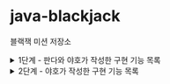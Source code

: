 # java-blackjack

블랙잭 미션 저장소

<details>
<summary>1단계 - 판다와 야호가 작성한 구현 기능 목록</summary>
<div markdown="1">

## 블랙잭 미션 목표

- 공통 목표
    - 상속의 필요성을 느끼고 사용해보기
- 야호 목표
    - 주도적으로 스트림을 떠올려서 사용하기
    - 의미없는 getter 를 사용하지 않기
- 판다 목표
    - TDD 잘 지켜서 코드 짜기

## 구현 기능 목록

- [X] 참가자의 이름을 입력받는 기능

```markdown
게임에 참여할 사람의 이름을 입력하세요.(쉼표 기준으로 분리)
pobi,jason
```

- [X] 딜러와 참가자에게 카드를 2장씩 나눠주는 기능
- [X] 딜러와 참가자 각각의 카드를 보여주는 기능

```markdown
딜러와 pobi, jason에게 2장의 나누었습니다. 딜러: 3다이아몬드 pobi카드: 2하트, 8스페이드 jason카드: 7클로버, K스페이드
```

- [X] 참가자들이 카드를 더 받을지 입력받는 기능

```markdown
pobi는 한장의 카드를 더 받겠습니까?(예는 y, 아니오는 n)
y pobi카드: 2하트, 8스페이드, A클로버 pobi는 한장의 카드를 더 받겠습니까?(예는 y, 아니오는 n)
n jason은 한장의 카드를 더 받겠습니까?(예는 y, 아니오는 n)
n jason카드: 7클로버, K스페이드
```

- [X] 딜러의 카드 수령 여부를 결정하는 기능

```markdown
딜러는 16이하라 한장의 카드를 더 받았습니다.
```

- [X] 딜러와 참가자 각각의 카드와 결과를 출력하는 기능

```markdown
딜러 카드: 3다이아몬드, 9클로버, 8다이아몬드 - 결과: 20 pobi카드: 2하트, 8스페이드, A클로버 - 결과: 21 jason카드: 7클로버, K스페이드 - 결과: 17
```

- [X] 최종 승패를 출력하는 기능

```markdown
## 최종 승패

딜러: 1승 1패 pobi: 승 jason: 패
```

## 예외 처리 사항

- [X] 이름은 공백일 수 없다.
- [X] 이름에 특수문자가 포함될 수 없다.
- [X] 참가자의 수는 8명을 초과할 수 없다.
- [X] 카드 수령 여부는 y 또는 n 으로만 입력해야 한다.

</div>
</details>

<details>
<summary>2단계 - 야호가 작성한 구현 기능 목록</summary>
<div markdown="1">

## 1단계에서 수정해야할 사항

- [ ] `ParticipantDto` 사용하지 않을 수 있다면 삭제 
- [ ] 클래스 명을 보다 명확한 이름으로 변

- 카드 점수 계산 조건
  - [ ] 딜러의 ACE 는 무조건 11로 계산
  - [ ] 플레이어의 ACE 는 1 경는 11 로 계산 (카드가 추가될 때마다 결정)

- [ ] 게임 결과를 Enum 으로 만들기

- 게임 결과 산출 조건
  1. 처음 2장을 받을 때
        - `딜러` 가 블랙잭
            - [ ] `플레이어` 도 블랙잭이면 **무**
            - [ ] `플레이어` 가 블랙잭이 아니면 **패**
        - `플레이어` 만 블랙잭
            - [ ] 해당 `플레이어` 는 **승**
  2. 플레이어 차례 (y/n)
        - [ ] 버스트나면 해당 `플레이어` 는 **패**
  3. 딜러 차례 (16 이하이면 1장 받음)
        - [ ] 버스트나면 버스트 나지 않은 `플레이어` 는 **승**
        - [ ] 점수가 더 높은 `플레이어` 는 **승**
        - [ ] 점수가 같은 `플레이어` 는 **무**
        - [ ] 점수가 낮은 `플레이어` 는 **패**

## 2단계에서 추가해야할 사항

- 배팅 금액 입력
   - [ ] 금액은 공백일 수 없음
   - [ ] 금액은 숫자로 입력
   - [ ] 금액은 양수로 입력
   - [ ] 금액은 10원 단위로 입력
- 최종 수익 계산
  - [ ] 플레이어가 블랙잭인 경우 베팅 금액의 1.5배 받음
  - [ ] 플레이어가 승리한 경우 베팅 금액을 받음
  - [ ] 플레이어가 패배한 경우 베팅 금액을 잃게 됨
  - [ ] 딜러의 수익 = - (플레이어 수익의 총 합)

</div>
</details>